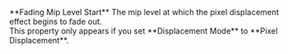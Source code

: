 <tr>
<td>**Fading Mip Level Start**</td>
<td>The mip level at which the pixel displacement effect begins to fade out.<br/>This property only appears if you set **Displacement Mode** to **Pixel Displacement**.</td>
</tr>

